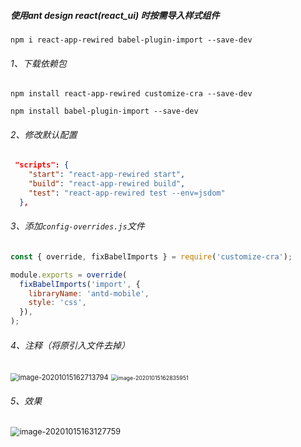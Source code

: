 ##### 使用ant design react(react_ui) 时按需导入样式组件

`npm i react-app-rewired babel-plugin-import --save-dev`



###### 1、下载依赖包

`npm install react-app-rewired customize-cra --save-dev`

`npm install babel-plugin-import --save-dev`

###### 2、修改默认配置

```json
 "scripts": {
    "start": "react-app-rewired start",
    "build": "react-app-rewired build",
    "test": "react-app-rewired test --env=jsdom"
  },
```

###### 3、添加`config-overrides.js`文件

```js
const { override, fixBabelImports } = require('customize-cra');

module.exports = override(
  fixBabelImports('import', {
    libraryName: 'antd-mobile',
    style: 'css',
  }),
);
```

###### 4、注释（将原引入文件去掉）

<img src="C:\Users\qifom\AppData\Roaming\Typora\typora-user-images\image-20201015162713794.png" alt="image-20201015162713794" style="zoom:80%;" />

<img src="C:\Users\qifom\AppData\Roaming\Typora\typora-user-images\image-20201015162835951.png" alt="image-20201015162835951" style="zoom:63%;" />

###### 5、效果

<img src="C:\Users\qifom\AppData\Roaming\Typora\typora-user-images\image-20201015163127759.png" alt="image-20201015163127759" style="zoom:90%;" />